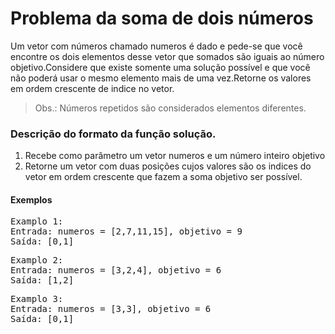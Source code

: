 # Problema da soma de dois números

Um vetor com números chamado numeros é dado e pede-se que você encontre os dois elementos desse vetor que somados são iguais ao número objetivo.Considere que existe somente uma solução possível e que você não poderá usar o mesmo elemento mais de uma vez.Retorne os valores em ordem crescente de indice no vetor.

> Obs.: Números repetidos são considerados elementos diferentes.

### Descrição do formato da função solução.

1) Recebe como parâmetro um vetor numeros e um número inteiro objetivo
2) Retorne um vetor com duas posições cujos valores são os indices do vetor em ordem crescente que fazem a soma objetivo ser possível.

#### Exemplos

<pre>
Examplo 1:
Entrada: numeros = [2,7,11,15], objetivo = 9
Saída: [0,1]
</pre>

<pre>
Examplo 2:
Entrada: numeros = [3,2,4], objetivo = 6
Saída: [1,2]
</pre>

<pre>
Examplo 3:
Entrada: numeros = [3,3], objetivo = 6
Saída: [0,1]
</pre>